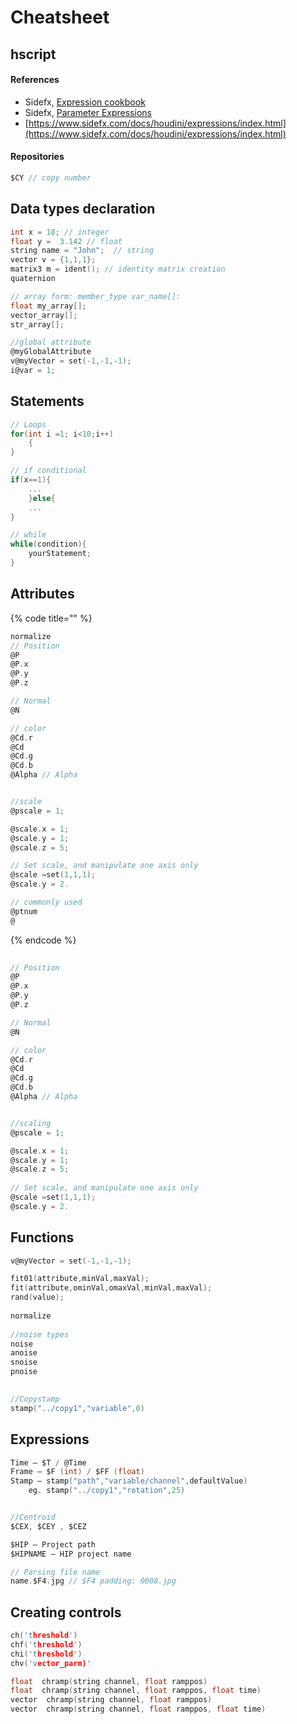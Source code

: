 # Cheatsheet

## hscript

#### References

* Sidefx, [Expression cookbook](https://www.sidefx.com/docs/houdini/ref/expression\_cookbook.html)
* Sidefx, [Parameter Expressions](ttps://www.sidefx.com/docs/houdini/network/expressions.html)
* [https://www.sidefx.com/docs/houdini/expressions/index.html](https://www.sidefx.com/docs/houdini/expressions/index.html)

#### Repositories

```c
$CY // copy number    
```



## Data types declaration

```c
int x = 18; // integer
float y =  3.142 // float 
string name = "John";  // string
vector v = {1,1,1};
matrix3 m = ident(); // identity matrix creation
quaternion 

// array form: member_type var_name[]:
float my_array[];
vector_array[];
str_array[];

//global attribute
@myGlobalAttribute
v@myVector = set(-1,-1,-1);
i@var = 1;
```

## Statements

```c
// Loops
for(int i =1; i<10;i++)
    {
}

// if conditional 
if(x==1){
    ...
    }else{
    ...
}

// while 
while(condition){
    yourStatement;
}
```

## Attributes

{% code title="" %}
```c
normalize 
// Position
@P 
@P.x
@P.y
@P.z

// Normal
@N 

// color
@Cd.r
@Cd 
@Cd.g
@Cd.b
@Alpha // Alpha


//scale
@pscale = 1;

@scale.x = 1;
@scale.y = 1;
@scale.z = 5;

// Set scale, and manipulate one axis only
@scale =set(1,1,1); 
@scale.y = 2.

// commonly used
@ptnum
@
```
{% endcode %}

```c
 
// Position
@P 
@P.x
@P.y
@P.z

// Normal
@N 

// color
@Cd.r
@Cd 
@Cd.g
@Cd.b
@Alpha // Alpha


//scaling
@pscale = 1;

@scale.x = 1;
@scale.y = 1;
@scale.z = 5;
    
// Set scale, and manipulate one axis only
@scale =set(1,1,1); 
@scale.y = 2.
```

## Functions

```c
v@myVector = set(-1,-1,-1);

fit01(attribute,minVal,maxVal);
fit(attribute,ominVal,omaxVal,minVal,maxVal);
rand(value);
    
normalize
    
//noise types 
noise 
anoise
snoise 
pnoise 

    
//Copystamp
stamp("../copy1","variable",0)
```

## Expressions

```c
Time — $T / @Time
Frame — $F (int) / $FF (float)
Stamp — stamp("path","variable/channel",defaultValue)
    eg. stamp("../copy1","rotation",25)


//Centroid
$CEX, $CEY , $CEZ

$HIP — Project path
$HIPNAME — HIP project name

// Parsing file name 
name.$F4.jpg // $F4 padding: 0008.jpg
```

## Creating controls

```c
ch('threshold')
chf('threshold')
chi('threshold')
chv('vector_parm)'

float  chramp(string channel, float ramppos)
float  chramp(string channel, float ramppos, float time)
vector  chramp(string channel, float ramppos)
vector  chramp(string channel, float ramppos, float time)
```
